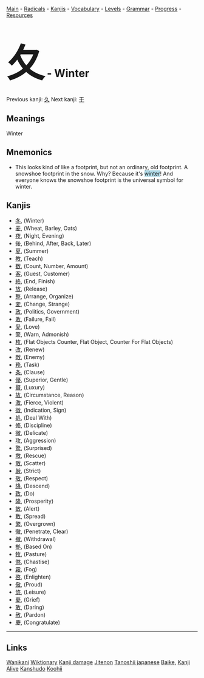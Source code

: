 <style> bigfont {font-size: 100px}</style>


[Main](../README.md) -
[Radicals](../radicals.md) -
[Kanjis](../kanjis.md) -
[Vocabulary](../vocabulary.md) -
[Levels](../levels.md) -
[Grammar](../grammar.md) - 
[Progress](../progress.md) -
[Resources](../resources.md)
# <bigfont> 夂</bigfont> - Winter 

Previous kanji: [久](久.md) Next kanji: [干](干.md) 

## Meanings
 Winter
## Mnemonics
 * This looks kind of like a footprint, but not an ordinary, old footprint. A snowshoe footprint in the snow. Why? Because it's <span style="background-color:#ADD8E6"> winter</span>! And everyone knows the snowshoe footprint is the universal symbol for winter.


## Kanjis
 * [冬](../kanjis/冬.md), (Winter)
* [麦](../kanjis/麦.md), (Wheat, Barley, Oats)
* [夜](../kanjis/夜.md), (Night, Evening)
* [後](../kanjis/後.md), (Behind, After, Back, Later)
* [夏](../kanjis/夏.md), (Summer)
* [教](../kanjis/教.md), (Teach)
* [数](../kanjis/数.md), (Count, Number, Amount)
* [客](../kanjis/客.md), (Guest, Customer)
* [終](../kanjis/終.md), (End, Finish)
* [放](../kanjis/放.md), (Release)
* [整](../kanjis/整.md), (Arrange, Organize)
* [変](../kanjis/変.md), (Change, Strange)
* [政](../kanjis/政.md), (Politics, Government)
* [敗](../kanjis/敗.md), (Failure, Fail)
* [愛](../kanjis/愛.md), (Love)
* [警](../kanjis/警.md), (Warn, Admonish)
* [枚](../kanjis/枚.md), (Flat Objects Counter, Flat Object, Counter For Flat Objects)
* [改](../kanjis/改.md), (Renew)
* [敵](../kanjis/敵.md), (Enemy)
* [務](../kanjis/務.md), (Task)
* [条](../kanjis/条.md), (Clause)
* [優](../kanjis/優.md), (Superior, Gentle)
* [贅](../kanjis/贅.md), (Luxury)
* [故](../kanjis/故.md), (Circumstance, Reason)
* [激](../kanjis/激.md), (Fierce, Violent)
* [徴](../kanjis/徴.md), (Indication, Sign)
* [処](../kanjis/処.md), (Deal With)
* [修](../kanjis/修.md), (Discipline)
* [微](../kanjis/微.md), (Delicate)
* [攻](../kanjis/攻.md), (Aggression)
* [驚](../kanjis/驚.md), (Surprised)
* [救](../kanjis/救.md), (Rescue)
* [散](../kanjis/散.md), (Scatter)
* [厳](../kanjis/厳.md), (Strict)
* [敬](../kanjis/敬.md), (Respect)
* [降](../kanjis/降.md), (Descend)
* [致](../kanjis/致.md), (Do)
* [隆](../kanjis/隆.md), (Prosperity)
* [敏](../kanjis/敏.md), (Alert)
* [敷](../kanjis/敷.md), (Spread)
* [繁](../kanjis/繁.md), (Overgrown)
* [徹](../kanjis/徹.md), (Penetrate, Clear)
* [撤](../kanjis/撤.md), (Withdrawal)
* [拠](../kanjis/拠.md), (Based On)
* [牧](../kanjis/牧.md), (Pasture)
* [懲](../kanjis/懲.md), (Chastise)
* [霧](../kanjis/霧.md), (Fog)
* [啓](../kanjis/啓.md), (Enlighten)
* [傲](../kanjis/傲.md), (Proud)
* [悠](../kanjis/悠.md), (Leisure)
* [憂](../kanjis/憂.md), (Grief)
* [敢](../kanjis/敢.md), (Daring)
* [赦](../kanjis/赦.md), (Pardon)
* [慶](../kanjis/慶.md), (Congratulate)



---


## Links 


[Wanikani](https://www.wanikani.com/kanji/夂)
[Wiktionary](https://en.wiktionary.org/wiki/夂)
[Kanji damage](http://www.kanjidamage.com/kanji/search?utf8=✓&q=夂)
[Jitenon](https://jitenon.com/kanji/夂)
[Tanoshii japanese](https://www.tanoshiijapanese.com/dictionary/kanji.cfm?k=夂)
[Baike](https://baike.baidu.com/item/夂),
[Kanji Alive](https://app.kanjialive.com/夂)
[Kanshudo](https://www.kanshudo.com/searchmn?q=夂)
[Koohii](https://kanji.koohii.com/study/kanji/夂)
